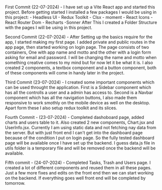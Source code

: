 First Commit (22-07-2024) -
I have set up a Vite React app and started this project. Before getting started I installed a few packages I would be using in this project: - Headless UI - Redux Toolkit - Clsx - moment - React Icons - React Router Dom - Recharts
-Sonner
After This I created a Folder Structure with the pages I will be using in this project.

Second Commit (22-07-2024) -
After Setting up the basics require for the app, I started making my first page. I added private and public routes in the app page, then started working on login page. The page consists of two containers, One with app name and motto and the other with a login form asking for email and password. I will be changing the name and motto when something creative comes to my mind but for now let it be what it is. I also created 2 components, a textbox component and a button component, both of these components will come in handy later in the project.

Third Commit (23-07-2024) -
I created some important components which can be used throught the application. First is a Sidebar component which has all the controlls a user and a admin has access to. Second is a Navbar component which has all the navigation buttons, I also made them responsive to work smothly on the mobile device as well on the desktop. Apart form these I also setup redux toolkit and its slices.

Fourth Commit - (23-07-2024) -
Completed dashoboard page, added charts and users table to it. Also created 2 new components, Chart.jsx and UserInfo.jsx. Currently I am using static data and not fetching nay data from the server. But with just front end I can't get into the dashboard page because of the condition I put on login page. So the fully tested dashboard page will be available once I have set up the backend. I guess data.js file in utils folder is a temporary file and will be removed once the backend will be available.

Fifth commit - (24-07-2024) -
Completed Tasks, Trash and Users page. I created a lot of different components and reused them in all these pages. Just a few more fixes and edits on the front end then we can start working on the backend. If everything goes well front end will be completed by tomorrow.